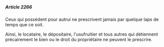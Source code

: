 ##### Article 2266

Ceux qui possèdent pour autrui ne prescrivent jamais par quelque laps de temps que ce soit.

Ainsi, le locataire, le dépositaire, l'usufruitier et tous autres qui détiennent précairement le bien ou le droit du propriétaire ne peuvent le prescrire.


